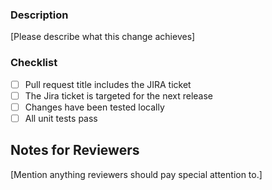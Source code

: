 ### Description

[Please describe what this change achieves]

### Checklist

- [ ] Pull request title includes the JIRA ticket
- [ ] The Jira ticket is targeted for the next release
- [ ] Changes have been tested locally
- [ ] All unit tests pass

## Notes for Reviewers

[Mention anything reviewers should pay special attention to.]
